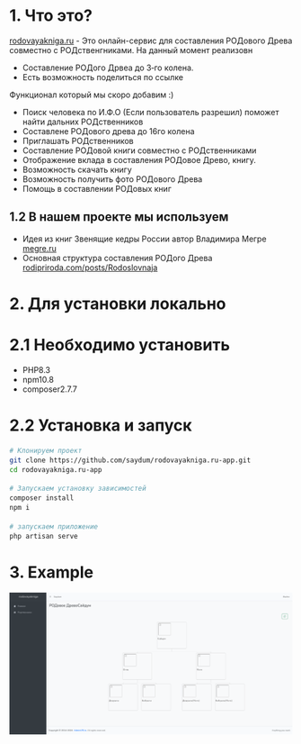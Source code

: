# 1. Что это?
[rodovayakniga.ru](https://rodovayakniga.ru/) - Это онлайн-сервис для составления РОДового Древа совместно с РОДственгниками.
На данный момент реализовн
- Составление РОДого Дрвеа до 3‑го колена.
- Есть возможность поделиться по ссылке

Функционал который мы скоро добавим :)
- Поиск человека по И.Ф.О (Если пользователь разрешил) поможет найти дальних РОДственников
- Составлене РОДового древа до 16го колена
- Приглашать РОДственников
- Составление РОДовой книги совместно с РОДственниками
- Отображение вклада в составления РОДовое Древо, книгу.
- Возможность скачать книгу
- Возможность получить фото РОДового Древа
- Помощь в составлении РОДовых книг

## 1.2 В нашем проекте мы используем
- Идея из книг Звенящие кедры России автор Владимира Мегре [megre.ru](https://megre.ru/catalog/knigi/)
- Основная структура составления РОДого Древа [rodipriroda.com/posts/Rodoslovnaja](https://rodipriroda.com/posts/Rodoslovnaja)


# 2. Для установки локально

# 2.1 Необходимо установить
- PHP8.3
- npm10.8
- composer2.7.7

# 2.2 Установка и запуск
```bash
# Клонируем проект
git clone https://github.com/saydum/rodovayakniga.ru-app.git
cd rodovayakniga.ru-app

# Запускаем установку зависимостей
composer install
npm i

# запускаем приложение
php artisan serve
```

# 3. Example
![](./static/drevo.png)
